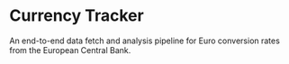 # Currency Tracker

An end-to-end data fetch and analysis pipeline for Euro conversion rates from the European Central Bank.

